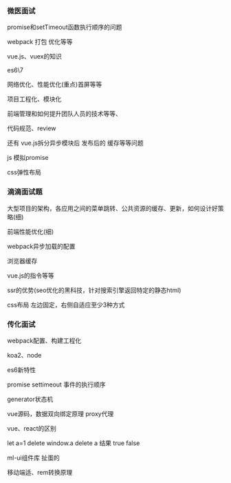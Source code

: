 ### 微医面试

promise和setTimeout函数执行顺序的问题

webpack 打包 优化等等

vue.js、vuex的知识

es6\7

网络优化、性能优化(重点)首屏等等

项目工程化、模块化

前端管理和如何提升团队人员的技术等等、

代码规范、review

还有 vue.js拆分异步模块后 发布后的 缓存等等问题 

js 模拟promise 

css弹性布局


### 滴滴面试题

大型项目的架构，各应用之间的菜单跳转、公共资源的缓存、更新，如何设计好策略(细)

前端性能优化(细)

webpack异步加载的配置

浏览器缓存

vue.js的指令等等

ssr的优势(seo优化的黑科技，针对搜索引擎返回特定的静态html)

css布局 左边固定，右侧自适应至少3种方式


### 传化面试

webpack配置、构建工程化

koa2、node

es6新特性

promise settimeout 事件的执行顺序

generator状态机

vue源码，数据双向绑定原理 proxy代理

vue、react的区别

let a=1  delete window.a delete a 结果  true false

ml-ui组件库 扯蛋的

移动端适、rem转换原理


